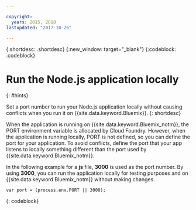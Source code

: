 ```yaml
---

copyright:
  years: 2015, 2018
lastupdated: "2017-10-26"

---
```


{:shortdesc: .shortdesc}
{:new_window: target="_blank"}
{:codeblock: .codeblock}


# Run the Node.js application locally
{: #hints}

Set a port number to run your Node.js application locally without causing conflicts when you run it on {{site.data.keyword.Bluemix}}.
{: shortdesc}

When the application is running on {{site.data.keyword.Bluemix_notm}}, the PORT environment variable is allocated by Cloud Foundry. However, when the application is running locally, PORT is not defined, so you can define the port for your application. To avoid conflicts, define the port that your app listens to locally something different than the port used by {{site.data.keyword.Bluemix_notm}}.

In the following example for a **js** file, **3000** is used as the port number. By using **3000**, you can run the application locally for testing purposes and on {{site.data.keyword.Bluemix_notm}} without making changes.

```
var port = (process.env.PORT || 3000);
```
{: codeblock}
